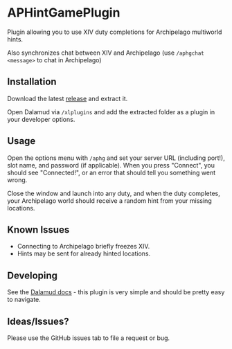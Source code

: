 # APHintGamePlugin

Plugin allowing you to use XIV duty completions for Archipelago multiworld hints.

Also synchronizes chat between XIV and Archipelago (use `/aphgchat <message>` to chat in Archipelago)

## Installation

Download the latest [release](https://github.com/bclindner/APHintGamePlugin/releases) and extract it.

Open Dalamud via `/xlplugins` and add the extracted folder as a plugin in your developer options.

## Usage

Open the options menu with `/aphg` and set your server URL (including port!), slot name, and password (if applicable). When you press "Connect", you should see "Connected!", or an error that should tell you something went wrong.

Close the window and launch into any duty, and when the duty completes, your Archipelago world should receive a random hint from your missing locations.

## Known Issues

* Connecting to Archipelago briefly freezes XIV.
* Hints may be sent for already hinted locations.

## Developing

See the [Dalamud docs](https://dalamud.dev/plugin-development/getting-started) - this plugin is very simple and should be pretty easy to navigate.

## Ideas/Issues?

Please use the GitHub issues tab to file a request or bug.
